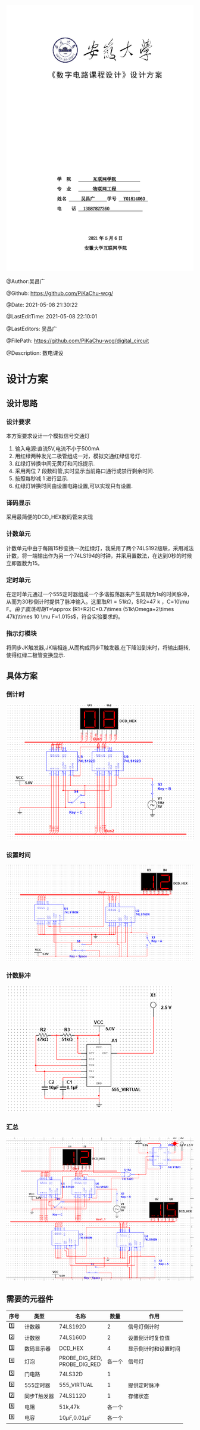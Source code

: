 ![封面](img/cover.png)













@Author:吴昌广

@Github: https://github.com/PiKaChu-wcg/

@Date: 2021-05-08 21:30:22

@LastEditTime: 2021-05-08 22:10:01

@LastEditors: 吴昌广

@FilePath: https://github.com/PiKaChu-wcg/digital_circuit

@Description: 数电课设


# 设计方案

## 设计思路

### 设计要求

本方案要求设计一个模拟信号交通灯

1. 输入电源:直流5V,电流不小于500mA
2. 用红绿两种发光二极管组成一对，模拟交通红绿信号灯.
3. 红绿灯转换中间无黄灯和闪烁提示.
4. 采用两位 7 段数码管,实时显示当前路口通行或禁行剩余时间.
5. 按照每秒减 1 进行显示.
6. 红绿灯转换时间由设置电路设置,可以实现只有设置.

### 译码显示

采用最简便的DCD_HEX数码管来实现

### 计数单元

计数单元中由于每隔15秒变换一次红绿灯，我采用了两个74LS192级联，采用减法计数，将一端输出作为另一个74LS194的时钟，并采用置数法，在达到0秒的时候立即置数为15。

### 定时单元

在定时单元通过一个555定时器组成一个多谐振荡器来产生周期为1s的时间脉冲，从而为30秒倒计时提供了脉冲输入。这里取$R1=51k\Omega$，$R2=47 k $，$C=10\mu F$。由于震荡周期$T=\approx (R1+R2)C=0.7\times (51k\Omega+2\times 47k)\times 10 \mu F=1.015s$，符合实验要求的。

### 指示灯模块

将同步JK触发器,JK端相连,从而构成同步T触发器,在下降沿到来时，将输出翻转,使得红绿二极管变换显示.

## 具体方案

### 倒计时

![倒计时](img/daojishi.png)

### 设置时间

![设置模块](img/shezhi.png)

### 计数脉冲

![震荡器](img/signal.png)

### 汇总

![汇总](img/all.png)

## 需要的元器件

| 序号  | 类型   | 名称          | 数量 | 作用 |
| ----- | ------ | --------  | ---- | ---- |
| :one: | 计数器 | 74LS192D       | 2 | 信号灯倒计时 |
| :two: | 计数器 | 74LS160D | 2 | 设置倒计时复位值 |
| :three: | 数码显示器 | DCD_HEX | 4 | 显示倒计时和设置时间 |
| :four: | 灯泡 | PROBE_DIG_RED,<br>PROBE_DIG_RED | 各一个 | 信号灯 |
| :five: | 门电路 | 74LS32D | 1 |  |
| :six: | 555定时器 | 555_VIRTUAL | 1 | 提供定时脉冲 |
| :seven: | 同步T触发器 | 74LS112D | 1 | 存储状态 |
| :eight: | 电阻 | 51k,47k | 各一个 |  |
| :nine: | 电容 | $10\mu F$,$0.01\mu F$ | 各一个 |  |

​	

